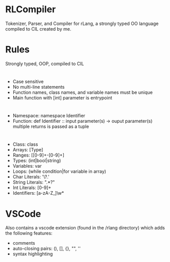 # RLCompiler
Tokenizer, Parser, and Compiler for rLang, a strongly typed OO language compiled to CIL created by me.

# Rules
 
 Strongly typed, OOP, compiled to CIL
 #
 
* Case sensitive
* No multi-line statements
* Function names, class names, and variable names must be unique
* Main function with [int] parameter is entrypoint

#
* Namespace: namespace Identifier
* Function: def Identifier :: input parameter(s) -> ouput parameter(s)
   												multiple returns is passed as a tuple
                          

#
* Class: class
* Arrays: \[Type\]
* Ranges: \[[0-9]+\-[0-9]+\]
* Types: (int|bool|string)
* Variables: var
* Loops: (while condition|for variable in array)
* Char Literals: '\\?.'
* String Literals: \".*?\"
* Int Literals: [0-9]+
* Identifiers: [a-zA-Z_]\w*

# VSCode

Also contains a vscode extension (found in the /rlang directory) which adds the following features:

 * comments
 * auto-closing pairs: (), [], {}, "", ''
 * syntax highlighting
